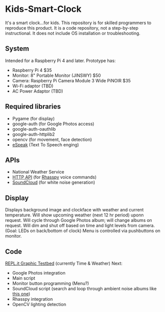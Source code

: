 # Kids-Smart-Clock
It's a smart clock...for kids.
This repository is for skilled programmers to reproduce this product. It is a code repository, not a step-by-step instructional. It does not include OS installation or troubleshooting.

## System
Intended for a Raspberry Pi 4 and later. Prototype has:
* Raspberry Pi 4                                              $35
* Monitor: 8" Portable Monitor (JINSWY)                       $50
* Camera: Raspberry Pi Camera Module 3 Wide PiNOIR            $35
* Wi-Fi adaptor (TBD)
* AC Power Adaptor (TBD)

## Required libraries
* Pygame (for display)
* google-auth (for Google Photos access)
* google-auth-oauthlib
* google-auth-httplib2
* opencv (for movement, face detection)
* [eSpeak](https://www.dexterindustries.com/howto/make-your-raspberry-pi-speak/) (Text To Speech enging)

## APIs
* National Weather Service
* [HTTP API](https://rhasspy.readthedocs.io/en/latest/reference/#http-api) (for [Rhasspy](https://rhasspy.readthedocs.io/en/latest/) voice commands)
* [SoundCloud](https://developers.soundcloud.com/docs/api/guide) (for white noise generation)

## Display
Displays background image and clockface with weather and current temperature. 
Will show upcoming weather (next 12 hr period) uponn request. 
Will cycle through Google Photos album; will change albums on request.
Will dim and shut off based on time and light levels from camera. (Goal: LEDs on back/bottom of clock)
Menu is controlled via pushbuttons on monitor.

## Code
[REPL.it Graphic Testbed](https://replit.com/@theedoctaz/FlusteredQuaintSpool#main.py) (currently Time & Weather)
Next:
- Google Photos integration
- Main script
- Monitor button programming (Menu?)
- SoundCloud script (search and loop through ambient noise albums like [this one](https://soundcloud.com/soundeffectszone/sets/new-york-city-soundscape))
- Rhasspy integration
- OpenCV lighting detection
